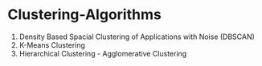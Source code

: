 # Clustering-Algorithms
1. Density Based Spacial Clustering of Applications with Noise (DBSCAN)
2. K-Means Clustering
3. Hierarchical Clustering - Agglomerative Clustering
